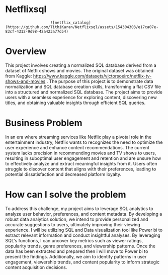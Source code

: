 # Netflixsql
                        ![netflix_catalog](https://github.com/TithiKaran/Netflixsql/assets/154304303/e17ca07e-83cf-4312-9d98-42a423a77d54)
# Overview
This project involves creating a normalized SQL database derived from a dataset of Netflix shows and movies. The original dataset was obtained from Kaggle: https://www.kaggle.com/datasets/victorsoeiro/netflix-tv-shows-and-movies .
The purpose of this project is to demonstrate data normalization and SQL database creation skills, transforming a flat CSV file into a structured and normalized SQL database.
The project aims to provide users with a seamless experience for exploring content, discovering new titles, and obtaining valuable insights through efficient SQL queries.
# Business Problem
In an era where streaming services like Netflix play a pivotal role in the entertainment industry, Netflix wants to recognizes the need to optimize the user experience and enhance content recommendations. The current system lacks precision in recommending movies and TV shows to users, resulting in suboptimal user engagement and retention and are unsure how to effectively analyze and extract meaningful insights from it. Users often struggle to discover content that aligns with their preferences, leading to potential dissatisfaction and decreased platform loyalty.
# How can I solve the problem
To address this challenge, my project aims to leverage SQL analytics to analyze user behavior, preferences, and content metadata. By developing a robust data analytics solution, we intend to provide personalized and accurate suggestions to users, ultimately improving their viewing experience. I will be utilizing SQL and Data visualization tool like Power bi to extract relevant information and conduct insightful analyses. By leveraging SQL's functions, I can uncover key metrics such as viewer ratings, popularity trends, genre preferences, and viewership patterns. Once the data has been extracted and prepared then i will move to Power bi to present the findings. Additionally, we aim to identify patterns in user engagement, viewership trends, and content popularity to inform strategic content acquisition decisions.

